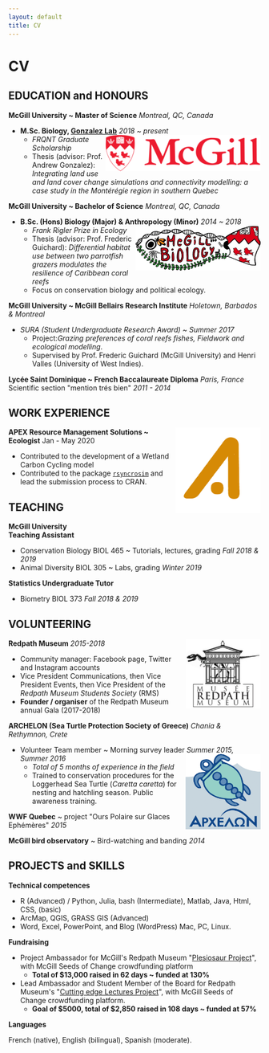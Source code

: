 ```yaml
---
layout: default
title: CV
---
```


# CV

## EDUCATION and HONOURS

**McGill University ~ Master of Science**  _Montreal, QC, Canada_
- **M.Sc. Biology, [Gonzalez Lab]()** _2018 ~ present_ <a href="https://www.mcgill.ca/"> <img style="float: right;" width="310" class="classic_img" src="/pics/mcgill_logo.png"> </a>
  - _FRQNT Graduate Scholarship_
  - Thesis (advisor: Prof. Andrew Gonzalez): _Integrating land use and land cover change simulations and connectivity modelling: a case study in the Montérégie region in southern Quebec_

**McGill University ~ Bachelor of Science** _Montreal, QC, Canada_
- **B.Sc. (Hons) Biology (Major) &amp; Anthropology (Minor)** _2014 ~ 2018_ <a href="https://www.mcgill.ca/biology/"> <img style="float: right;" width="250" class="classic_img" src="/pics/mcgill_biology.png"> </a>
  - _Frank Rigler Prize in Ecology_
  - Thesis (advisor: Prof. Frederic Guichard): _Differential habitat use between two parrotfish grazers modulates the resilience of Caribbean coral reefs_
  - Focus on conservation biology and political ecology.

**McGill University ~ McGill Bellairs Research Institute** _Holetown, Barbados &amp; Montreal_

- _SURA (Student Undergraduate Research Award) ~ Summer 2017_
    - Project:_Grazing preferences of coral reefs fishes, Fieldwork and ecological modelling_.
    - Supervised by Prof. Frederic Guichard (McGill University) and Henri Valles (University of West Indies).

**Lycée Saint Dominique ~ French Baccalaureate Diploma** _Paris, France_  
Scientific section &quot;mention trés bien&quot; _2011 - 2014_  

## WORK EXPERIENCE
<a href="http://www.apexrms.com/"> <img style="float: right;" width="170" class="classic_img" src="/pics/apex_logo.png"> </a>
**APEX Resource Management Solutions ~ Ecologist** Jan - May 2020
- Contributed to the development of a Wetland Carbon Cycling model
- Contributed to the package [`rsyncrosim`](https://CRAN.R-project.org/package=rsyncrosim) and lead the submission process to CRAN.

## TEACHING

**McGill University**  
**Teaching Assistant**
- Conservation Biology BIOL 465 ~ Tutorials, lectures, grading _Fall 2018 &amp; 2019_
- Animal Diversity BIOL 305 ~ Labs, grading _Winter 2019_

**Statistics Undergraduate Tutor**    
- Biometry BIOL 373 _Fall 2018 &amp; 2019_  

## VOLUNTEERING

**Redpath Museum** _2015-2018_ <a href="https://www.mcgill.ca/redpath/"> <img style="float: right;" width="150" class="classic_img" src="/pics/redpath_logo.png"> </a>
- Community manager: Facebook page, Twitter and Instagram accounts  
- Vice President Communications, then Vice President Events, then Vice President of the _Redpath Museum Students Society_ (RMS)  
- **Founder / organiser** of the Redpath Museum annual Gala (2017-2018)

**ARCHELON (Sea Turtle Protection Society of Greece)** _Chania &amp; Rethymnon, Crete_
- Volunteer Team member ~ Morning survey leader _Summer 2015, Summer 2016_ <a href="https://www.archelon.gr/index_eng.php"> <img style="float: right;" width="150" class="classic_img" src="/pics/archelon_logo.png"> </a>
  - _Total of 5 months of experience in the field_  
  - Trained to conservation procedures for the Loggerhead Sea Turtle (_Caretta caretta_) for nesting and hatchling season. Public awareness training.

**WWF Quebec** ~ project &quot;Ours Polaire sur Glaces Ephémères&quot; _2015_

**McGill bird observatory** ~ Bird-watching and banding _2014_

## PROJECTS and SKILLS

**Technical competences**

- R (Advanced) / Python, Julia, bash (Intermediate), Matlab, Java, Html, CSS, (basic)
- ArcMap, QGIS, GRASS GIS (Advanced)
- Word, Excel, PowerPoint, and Blog (WordPress) Mac, PC, Linux.

**Fundraising**

- Project Ambassador for McGill&#39;s Redpath Museum &quot;[Plesiosaur Project](https://www.mcgill.ca/seedsofchange/project/redpath-museum-plesiosaur)&quot;, with McGill Seeds of Change crowdfunding platform
    - **Total of $13,000 raised in 62 days ~ funded at 130%**
- Lead Ambassador and Student Member of the Board for Redpath Museum&#39;s &quot;[Cutting edge Lectures Project](https://www.mcgill.ca/seedsofchange/project/cutting-edge-lecture-series-project)&quot;, with McGill Seeds of Change crowdfunding platform.
    - **Goal of $5000, total of $2,850 raised in 108 days ~ funded at 57%**

**Languages**

French (native), English (bilingual), Spanish (moderate).
